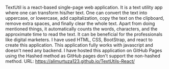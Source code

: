 TextUtil is a react-based single-page web application. 
It is a text utility app where one can transform his/her text. 
One can convert the text into uppercase, or lowercase, add capitalization, copy the text on the clipboard, remove extra spaces, and finally clear the whole text. 
Apart from doing mentioned things, it automatically counts the words, characters, and the approximate time to read the text.
It can be beneficial for the professionals like digital marketers.
I have used HTML, CSS, BootStrap, and react to create this application.
This application fully works with javascript and doesn't need any backend.
I have hosted this application on GitHub Pages using the Hashed method as GitHub pages don't support the non-hashed method. 
URL: https://alimurtuza123.github.io/TextUtils-React/

